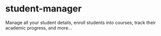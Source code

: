 # student-manager
Manage all your student details, enroll students into courses, track their academic progress, and more...
